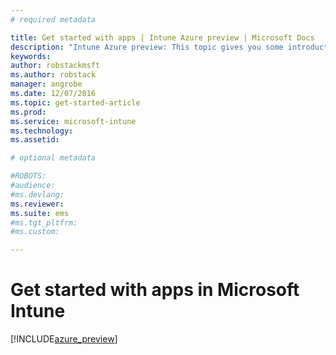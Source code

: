 ```yaml
---
# required metadata

title: Get started with apps | Intune Azure preview | Microsoft Docs
description: "Intune Azure preview: This topic gives you some introductory information you'll need to know before you start working with apps in Intune."
keywords:
author: robstackmsftms.author: robstack
manager: angrobe
ms.date: 12/07/2016
ms.topic: get-started-article
ms.prod:
ms.service: microsoft-intune
ms.technology:
ms.assetid:

# optional metadata

#ROBOTS:
#audience:
#ms.devlang:
ms.reviewer:
ms.suite: ems
#ms.tgt_pltfrm:
#ms.custom:

---
```


# Get started with apps in Microsoft Intune


[!INCLUDE[azure_preview](../includes/azure_preview.md)]
